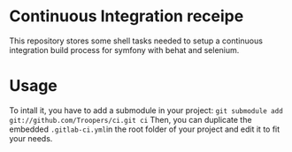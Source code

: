 # Continuous Integration receipe

This repository stores some shell tasks needed to setup a continuous integration build process for symfony with behat and selenium.

# Usage
 To intall it, you have to add a submodule in your project:
 `git submodule add git://github.com/Troopers/ci.git ci`
 Then, you can duplicate the embedded `.gitlab-ci.yml`in the root folder of your project and edit it to fit your needs.

